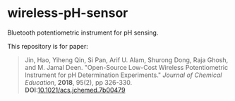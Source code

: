 # wireless-pH-sensor
Bluetooth potentiometric instrument for pH sensing.

This repository is for paper:
>Jin, Hao, Yiheng Qin, Si Pan, Arif U. Alam, Shurong Dong, Raja Ghosh, and M. Jamal Deen. "Open-Source Low-Cost Wireless Potentiometric Instrument for pH Determination Experiments." *Journal of Chemical Education*, **2018**, 95(2), pp 326-330.
**DOI**:[10.1021/acs.jchemed.7b00479](https://pubs.acs.org/doi/abs/10.1021/acs.jchemed.7b00479)
